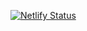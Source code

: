 [![Netlify Status](https://api.netlify.com/api/v1/badges/7cddc469-b680-4941-be88-2dacf607b606/deploy-status)](https://app.netlify.com/sites/son-de-sabores/deploys)
